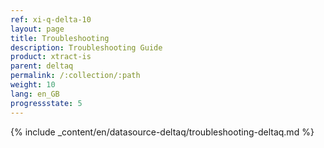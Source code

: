 ```yaml
---
ref: xi-q-delta-10
layout: page
title: Troubleshooting
description: Troubleshooting Guide
product: xtract-is
parent: deltaq
permalink: /:collection/:path
weight: 10
lang: en_GB
progressstate: 5
---
```

{% include _content/en/datasource-deltaq/troubleshooting-deltaq.md %}




